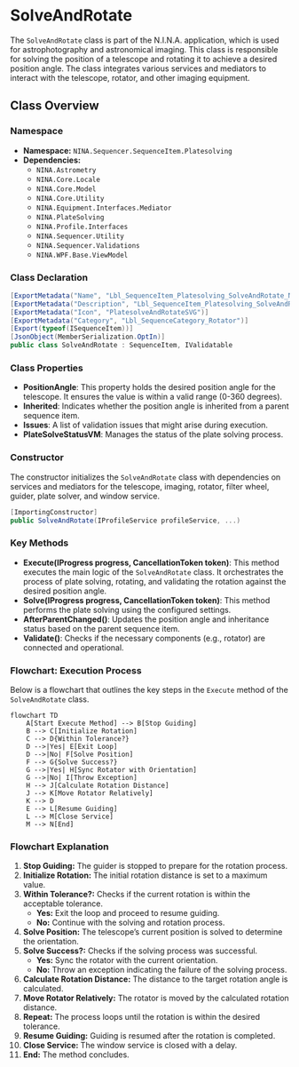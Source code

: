# SolveAndRotate

The `SolveAndRotate` class is part of the N.I.N.A. application, which is used for astrophotography and astronomical imaging. This class is responsible for solving the position of a telescope and rotating it to achieve a desired position angle. The class integrates various services and mediators to interact with the telescope, rotator, and other imaging equipment.

## Class Overview

### Namespace

- **Namespace:** `NINA.Sequencer.SequenceItem.Platesolving`
- **Dependencies:**
  - `NINA.Astrometry`
  - `NINA.Core.Locale`
  - `NINA.Core.Model`
  - `NINA.Core.Utility`
  - `NINA.Equipment.Interfaces.Mediator`
  - `NINA.PlateSolving`
  - `NINA.Profile.Interfaces`
  - `NINA.Sequencer.Utility`
  - `NINA.Sequencer.Validations`
  - `NINA.WPF.Base.ViewModel`

### Class Declaration

```csharp
[ExportMetadata("Name", "Lbl_SequenceItem_Platesolving_SolveAndRotate_Name")]
[ExportMetadata("Description", "Lbl_SequenceItem_Platesolving_SolveAndRotate_Description")]
[ExportMetadata("Icon", "PlatesolveAndRotateSVG")]
[ExportMetadata("Category", "Lbl_SequenceCategory_Rotator")]
[Export(typeof(ISequenceItem))]
[JsonObject(MemberSerialization.OptIn)]
public class SolveAndRotate : SequenceItem, IValidatable
```

### Class Properties

- **PositionAngle**: This property holds the desired position angle for the telescope. It ensures the value is within a valid range (0-360 degrees).
- **Inherited**: Indicates whether the position angle is inherited from a parent sequence item.
- **Issues**: A list of validation issues that might arise during execution.
- **PlateSolveStatusVM**: Manages the status of the plate solving process.

### Constructor

The constructor initializes the `SolveAndRotate` class with dependencies on services and mediators for the telescope, imaging, rotator, filter wheel, guider, plate solver, and window service.

```csharp
[ImportingConstructor]
public SolveAndRotate(IProfileService profileService, ...)
```

### Key Methods

- **Execute(IProgress<ApplicationStatus> progress, CancellationToken token)**: This method executes the main logic of the `SolveAndRotate` class. It orchestrates the process of plate solving, rotating, and validating the rotation against the desired position angle.
- **Solve(IProgress<ApplicationStatus> progress, CancellationToken token)**: This method performs the plate solving using the configured settings.
- **AfterParentChanged()**: Updates the position angle and inheritance status based on the parent sequence item.
- **Validate()**: Checks if the necessary components (e.g., rotator) are connected and operational.

### Flowchart: Execution Process

Below is a flowchart that outlines the key steps in the `Execute` method of the `SolveAndRotate` class.

```mermaid
flowchart TD
    A[Start Execute Method] --> B[Stop Guiding]
    B --> C[Initialize Rotation]
    C --> D{Within Tolerance?}
    D -->|Yes| E[Exit Loop]
    D -->|No| F[Solve Position]
    F --> G{Solve Success?}
    G -->|Yes| H[Sync Rotator with Orientation]
    G -->|No| I[Throw Exception]
    H --> J[Calculate Rotation Distance]
    J --> K[Move Rotator Relatively]
    K --> D
    E --> L[Resume Guiding]
    L --> M[Close Service]
    M --> N[End]
```

### Flowchart Explanation

1. **Stop Guiding:** The guider is stopped to prepare for the rotation process.
2. **Initialize Rotation:** The initial rotation distance is set to a maximum value.
3. **Within Tolerance?:** Checks if the current rotation is within the acceptable tolerance.
   - **Yes:** Exit the loop and proceed to resume guiding.
   - **No:** Continue with the solving and rotation process.
4. **Solve Position:** The telescope’s current position is solved to determine the orientation.
5. **Solve Success?:** Checks if the solving process was successful.
   - **Yes:** Sync the rotator with the current orientation.
   - **No:** Throw an exception indicating the failure of the solving process.
6. **Calculate Rotation Distance:** The distance to the target rotation angle is calculated.
7. **Move Rotator Relatively:** The rotator is moved by the calculated rotation distance.
8. **Repeat:** The process loops until the rotation is within the desired tolerance.
9. **Resume Guiding:** Guiding is resumed after the rotation is completed.
10. **Close Service:** The window service is closed with a delay.
11. **End:** The method concludes.
